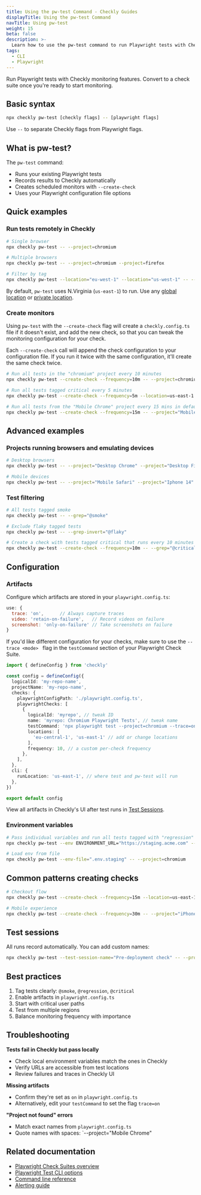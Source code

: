 ```yaml
---
title: Using the pw-test Command - Checkly Guides
displayTitle: Using the pw-test Command
navTitle: Using pw-test
weight: 15
beta: false
description: >-
  Learn how to use the pw-test command to run Playwright tests with Checkly monitoring. Convert your existing Playwright tests into scheduled monitors with a single command.
tags:
  - CLI
  - Playwright
---
```


Run Playwright tests with Checkly monitoring features. Convert to a check suite once you're ready to start monitoring.

## Basic syntax

```bash
npx checkly pw-test [checkly flags] -- [playwright flags]
```

Use `--` to separate Checkly flags from Playwright flags.

## What is pw-test?

The `pw-test` command:
- Runs your existing Playwright tests
- Records results to Checkly automatically
- Creates scheduled monitors with `--create-check`
- Uses your Playwright configuration file options

## Quick examples

### Run tests remotely in Checkly


```bash
# Single browser
npx checkly pw-test -- --project=chromium

# Multiple browsers
npx checkly pw-test -- --project=chromium --project=firefox

# Filter by tag
npx checkly pw-test --location="eu-west-1" --location="us-west-1" -- --grep="@smoke"
```

By default, `pw-test` uses N.Virginia (`us-east-1`) to run. Use any [global location](/docs/monitoring/global-locations/) or [private location](/docs/private-locations/).

### Create monitors

Using `pw-test` with the `--create-check` flag will create a `checkly.config.ts` file if it doesn't exist, and add the new check, so that you can tweak the monitoring configuration for your check.

Each `--create-check` call will append the check configuration to your configuration file. If you run it twice with the same configuration, it'll create the same check twice.


```bash
# Run all tests in the "chromium" project every 10 minutes
npx checkly pw-test --create-check --frequency=10m -- --project=chromium

# Run all tests tagged critical every 5 minutes
npx checkly pw-test --create-check --frequency=5m --location=us-east-1 --location=eu-west-1 -- --grep="@critical"

# Run all tests from the "Mobile Chrome" project every 15 mins in default location
npx checkly pw-test --create-check --frequency=15m -- --project="Mobile Chrome" --grep="@mobile"
```

## Advanced examples

### Projects running browsers and emulating devices

```bash
# Desktop browsers
npx checkly pw-test -- --project="Desktop Chrome" --project="Desktop Firefox"

# Mobile devices
npx checkly pw-test -- --project="Mobile Safari" --project="Iphone 14"
```

### Test filtering

```bash
# All tests tagged smoke
npx checkly pw-test -- --grep="@smoke"

# Exclude flaky tagged tests
npx checkly pw-test -- --grep-invert="@flaky"

# Create a check with tests tagged critical that runs every 10 minutes
npx checkly pw-test --create-check --frequency=10m -- --grep="@critical"
```

## Configuration

### Artifacts

Configure which artifacts are stored in your `playwright.config.ts`:

```javascript
use: {
  trace: 'on',      // Always capture traces
  video: 'retain-on-failure',   // Record videos on failure
  screenshot: 'only-on-failure' // Take screenshots on failure
}
```

If you'd like different configuration for your checks, make sure to use the `--trace <mode>	` flag in the `testCommand` section of your Playwright Check Suite.

```typescript {title="checkly.config.ts"}
import { defineConfig } from 'checkly'

const config = defineConfig({
  logicalId: 'my-repo-name',
  projectName: 'my-repo-name',
  checks: {
    playwrightConfigPath: './playwright.config.ts',
    playwrightChecks: [
      {
        logicalId: 'myrepo', // tweak ID 
        name: 'myrepo: Chromium Playwright Tests', // tweak name
        testCommand: 'npx playwright test --project=chromium --trace=on',//
        locations: [
          'eu-central-1', 'us-east-1' // add or change locations
        ],
        frequency: 10, // a custom per-check frequency
      },
    ],
  },
  cli: {
    runLocation: 'us-east-1', // where test and pw-test will run
  },
})

export default config

```

View all artifacts in Checkly's UI after test runs in [Test Sessions](https://app.checklyhq.com/test-sessions).

### Environment variables

```bash
# Pass individual variables and run all tests tagged with "regression" into a check suite
npx checkly pw-test --env ENVIRONMENT_URL="https://staging.acme.com" -- --grep="@regression"

# Load env from file
npx checkly pw-test --env-file=".env.staging" -- --project=chromium
```

## Common patterns creating checks

```bash
# Checkout flow
npx checkly pw-test --create-check --frequency=15m --location=us-east-1 -- --project="Desktop Chrome" --grep="checkout"

# Mobile experience
npx checkly pw-test --create-check --frequency=30m -- --project="iPhone-13" --grep="@mobile-critical"
```

## Test sessions

All runs record automatically. You can add custom names:

```bash
npx checkly pw-test --test-session-name="Pre-deployment check" -- --project=chromium
```

## Best practices

1. Tag tests clearly: `@smoke`, `@regression`, `@critical`
2. Enable artifacts in `playwright.config.ts`
3. Start with critical user paths
4. Test from multiple regions
5. Balance monitoring frequency with importance

## Troubleshooting

**Tests fail in Checkly but pass locally**
- Check local environment variables match the ones in Checkly
- Verify URLs are accessible from test locations
- Review failures and traces in Checkly UI

**Missing artifacts**
- Confirm they're set as `on` in `playwright.config.ts`
- Alternatively, edit your `testCommand` to set the flag `trace=on`

**"Project not found" errors**
- Match exact names from `playwright.config.ts`
- Quote names with spaces: `--project="Mobile Chrome"

## Related documentation

- [Playwright Check Suites overview](/docs/playwright-checks/)
- [Playwright Test CLI options](https://playwright.dev/docs/test-cli)
- [Command line reference](/docs/cli/command-line-reference/)
- [Alerting guide](/docs/alerting/)